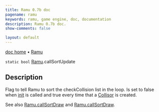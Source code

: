 ```yaml
---
title: Ramu 0.7b doc
pagename: ramu
keywords: ramu, game engine, doc, documentation
description: Ramu 0.7b doc.
show-comments: false

layout: default
---
```

[doc home](home) &#8226; [Ramu](../)  

``static bool`` [Ramu](Ramu).callSortUpdate  

## Description
Flag to tell Ramu to sort the checkCollision list in the loop. Is set to false when [init](init) is called and true every time that a [Collisor](Collisor) is created.  

See also [Ramu.callSortDraw](Ramu.callSortDraw) and [Ramu.callSortDraw](Ramu.callSortDraw).